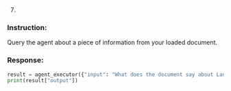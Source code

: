 7.
### Instruction:
Query the agent about a piece of information from your loaded document.

### Response:
```python
result = agent_executor({"input": "What does the document say about LangChain?"})
print(result["output"])
```
